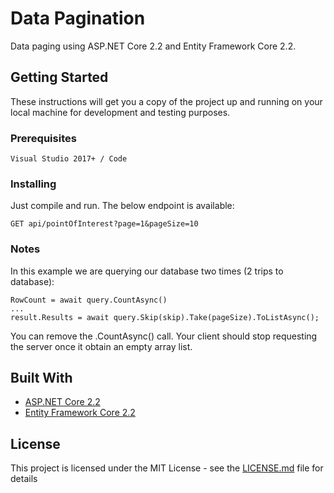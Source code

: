# Data Pagination

Data paging using ASP.NET Core 2.2 and Entity Framework Core 2.2.

## Getting Started

These instructions will get you a copy of the project up and running on your local machine for development and testing purposes.

### Prerequisites

```
Visual Studio 2017+ / Code
```

### Installing

Just compile and run. The below endpoint is available:
```
GET api/pointOfInterest?page=1&pageSize=10
```

### Notes

In this example we are querying our database two times (2 trips to database):
```
RowCount = await query.CountAsync()
...
result.Results = await query.Skip(skip).Take(pageSize).ToListAsync();
```

You can remove the .CountAsync() call. Your client should stop requesting the server once it obtain an empty array list.

## Built With

* [ASP.NET Core 2.2](https://dotnet.microsoft.com/)
* [Entity Framework Core 2.2](https://github.com/aspnet/EntityFrameworkCore)

## License

This project is licensed under the MIT License - see the [LICENSE.md](LICENSE.md) file for details
